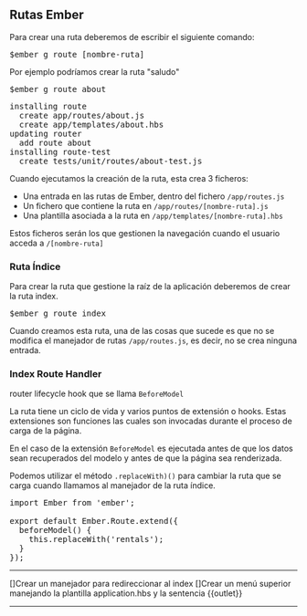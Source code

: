 

## Rutas Ember

Para crear una ruta deberemos de escribir el siguiente comando:

<kbd>$ember g route [nombre-ruta]</kbd>

Por ejemplo podríamos crear la ruta "saludo"

<kbd>$ember g route about</kbd>

<pre>installing route
  create app/routes/about.js
  create app/templates/about.hbs
updating router
  add route about
installing route-test
  create tests/unit/routes/about-test.js</pre>

Cuando ejecutamos la creación de la ruta, esta crea 3 ficheros:

* Una entrada en las rutas de Ember, dentro del fichero <code>/app/routes.js</code>
* Un fichero que contiene la ruta en <code>/app/routes/[nombre-ruta].js</code>
* Una plantilla asociada a la ruta en <code>/app/templates/[nombre-ruta].hbs</code>

Estos ficheros serán los que gestionen la navegación cuando el usuario acceda a <code>/[nombre-ruta]</code>


### Ruta Índice

Para crear la ruta que gestione la raíz de la aplicación deberemos de crear la ruta index.

<kbd>$ember g route index</kbd>

Cuando creamos esta ruta, una de las cosas que sucede es que no se modifica el manejador de rutas <code>/app/routes.js</code>, es decir, no se crea ninguna entrada.

### Index Route Handler

router lifecycle hook que se llama <code>BeforeModel</code>


La ruta tiene un ciclo de vida y varios puntos de extensión o hooks. Estas extensiones son funciones las cuales son invocadas durante el proceso de carga de la página.

En el caso de la extensión <code>BeforeModel</code> es ejecutada antes de que los datos sean recuperados del modelo y antes de que la página sea renderizada.

Podemos utilizar el método <code>.replaceWith)()</code> para cambiar la ruta que se carga cuando llamamos al manejador de la ruta índice.

<pre>import Ember from 'ember';

export default Ember.Route.extend({
  beforeModel() {
    this.replaceWith('rentals');
  }
});</pre>





------
[]Crear un manejador para redireccionar al index
[]Crear un menú superior manejando la plantilla application.hbs y la sentencia {{outlet}}










-----
[1]: http://www.manualweb.net/tutorial-ember/
[2]: https://babeljs.io/
[3]: https://nodejs.org/es/
[4]: https://www.npmjs.com/
[5]: http://www.manualweb.net/tutorial-html/
[6]: http://handlebarsjs.com/
[7]: http://www.manualweb.net/tutorial-javascript/
[8]: https://bower.io/
[9]: http://www.manualweb.net/tutorial-bootstrap/
[10]: http://www.manualweb.net/tutorial-css/
